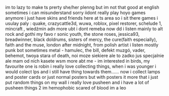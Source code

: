 im to lazy to make ts prerty
she/her plenng but im not that good at english sometimes i can misunderstand sorry
iidont really play hoyo games anymore i just have skins and friends here at ts area so i sit there
games i usulay paly : quake, crazycattle3d, wuwa, roblox, pixel restorer, schelude 1, mincraft , wiedźmin adn more ubt i dont remeba now
dd i listen mainly to alt rock and gothi my favo r sonic youth, the stone roses, jessica93, breadwinner, black doldrums, sisters of mercy, the cure(faith 
especially), faith and the muse, london after midnight, from polish artist i listen mostly punk bot sometimes metal -  hamulec, the bill, defekt muzgó, vader, behemot, twoya stara of death, noi moze siekiere ale to zadko jus specjalnie ale mam od nich kasete wsm
more abt me - im interested in birds, my favourite one is robin
i really love collecting things, when i was younger i would colect lps and i still have thing towards them...... now i collect lamps and poster cards or just normal posters but with posters it more that i just put random things on my wall
i really love pusheen and i have a lot of pusheen things 2
im hemophobic scared of blood 
im a leo 
